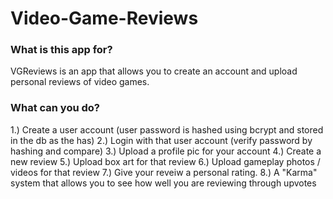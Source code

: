 # Video-Game-Reviews



### What is this app for?
VGReviews is an app that allows you to create an account and upload personal reviews of video games.

### What can you do?

1.) Create a user account (user password is hashed using bcrypt and stored in the db as the has)
2.) Login with that user account (verify password by hashing and compare)
3.) Upload a profile pic for your account
4.) Create a new review
5.) Upload box art for that review
6.) Upload gameplay photos / videos for that review
7.) Give your reveiw a personal rating.
8.) A "Karma" system that allows you to see how well you are reviewing through upvotes



